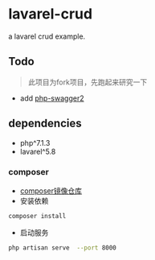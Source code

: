 # lavarel-crud

a lavarel crud example.

## Todo

> 此项目为fork项目，先跑起来研究一下

- add [php-swagger2](https://learnku.com/laravel/t/7430/how-to-write-api-documents-based-on-swagger-php)

## dependencies
- php^7.1.3
- lavarel^5.8

### composer
- [composer镜像仓库](https://pkg.phpcomposer.com)
- 安装依赖
```bash
composer install
```
- 启动服务
```bash
php artisan serve  --port 8000
```
